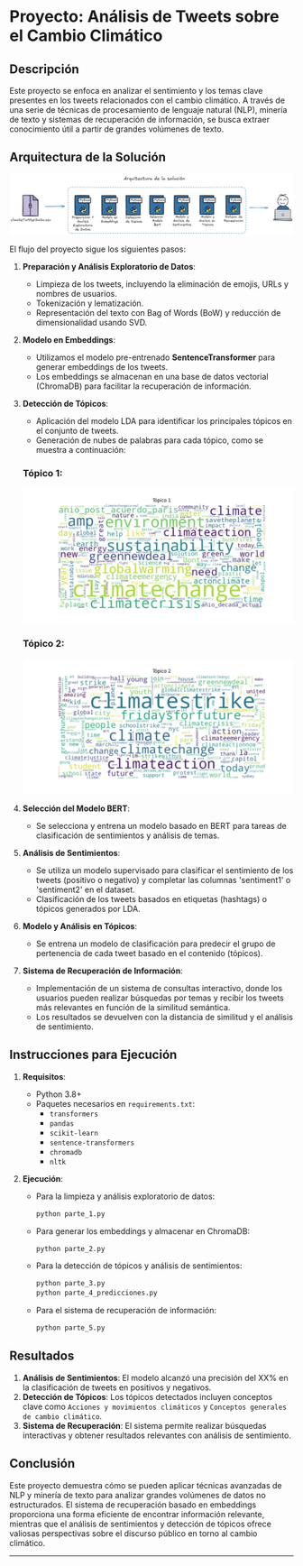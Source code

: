 # Proyecto: Análisis de Tweets sobre el Cambio Climático

## Descripción

Este proyecto se enfoca en analizar el sentimiento y los temas clave presentes en los tweets relacionados con el cambio climático. A través de una serie de técnicas de procesamiento de lenguaje natural (NLP), minería de texto y sistemas de recuperación de información, se busca extraer conocimiento útil a partir de grandes volúmenes de texto.

## Arquitectura de la Solución

![Arquitectura de la Solución](Media/Arquitectura.png)

El flujo del proyecto sigue los siguientes pasos:

1. **Preparación y Análisis Exploratorio de Datos**:
   - Limpieza de los tweets, incluyendo la eliminación de emojis, URLs y nombres de usuarios.
   - Tokenización y lematización.
   - Representación del texto con Bag of Words (BoW) y reducción de dimensionalidad usando SVD.

2. **Modelo en Embeddings**:
   - Utilizamos el modelo pre-entrenado **SentenceTransformer** para generar embeddings de los tweets.
   - Los embeddings se almacenan en una base de datos vectorial (ChromaDB) para facilitar la recuperación de información.

3. **Detección de Tópicos**:
   - Aplicación del modelo LDA para identificar los principales tópicos en el conjunto de tweets.
   - Generación de nubes de palabras para cada tópico, como se muestra a continuación:

   ### Tópico 1:
   ![Tópico 1](Media/topico1.jpeg)

   ### Tópico 2:
   ![Tópico 2](Media/topico2.jpeg)

4. **Selección del Modelo BERT**:
   - Se selecciona y entrena un modelo basado en BERT para tareas de clasificación de sentimientos y análisis de temas.

5. **Análisis de Sentimientos**:
   - Se utiliza un modelo supervisado para clasificar el sentimiento de los tweets (positivo o negativo) y completar las columnas 'sentiment1' o 'sentiment2' en el dataset.
   - Clasificación de los tweets basados en etiquetas (hashtags) o tópicos generados por LDA.

6. **Modelo y Análisis en Tópicos**:
   - Se entrena un modelo de clasificación para predecir el grupo de pertenencia de cada tweet basado en el contenido (tópicos).

7. **Sistema de Recuperación de Información**:
   - Implementación de un sistema de consultas interactivo, donde los usuarios pueden realizar búsquedas por temas y recibir los tweets más relevantes en función de la similitud semántica.
   - Los resultados se devuelven con la distancia de similitud y el análisis de sentimiento.

## Instrucciones para Ejecución

1. **Requisitos**:
   - Python 3.8+
   - Paquetes necesarios en `requirements.txt`:
     - `transformers`
     - `pandas`
     - `scikit-learn`
     - `sentence-transformers`
     - `chromadb`
     - `nltk`

2. **Ejecución**:
   - Para la limpieza y análisis exploratorio de datos:
     ```bash
     python parte_1.py
     ```
   - Para generar los embeddings y almacenar en ChromaDB:
     ```bash
     python parte_2.py
     ```
   - Para la detección de tópicos y análisis de sentimientos:
     ```bash
     python parte_3.py
     python parte_4_predicciones.py
     ```
   - Para el sistema de recuperación de información:
     ```bash
     python parte_5.py
     ```


## Resultados

1. **Análisis de Sentimientos**: El modelo alcanzó una precisión del XX% en la clasificación de tweets en positivos y negativos.
2. **Detección de Tópicos**: Los tópicos detectados incluyen conceptos clave como `Acciones y movimientos climáticos` y `Conceptos generales de cambio climático`.
3. **Sistema de Recuperación**: El sistema permite realizar búsquedas interactivas y obtener resultados relevantes con análisis de sentimiento.

## Conclusión

Este proyecto demuestra cómo se pueden aplicar técnicas avanzadas de NLP y minería de texto para analizar grandes volúmenes de datos no estructurados. El sistema de recuperación basado en embeddings proporciona una forma eficiente de encontrar información relevante, mientras que el análisis de sentimientos y detección de tópicos ofrece valiosas perspectivas sobre el discurso público en torno al cambio climático.

---


